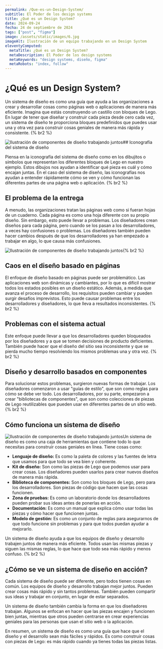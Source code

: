 ```yaml
---
permalink: /Que-es-un-Design-System/
subtitle: El Poder de los design systems
title: ¿Qué es un Design System?
date: 2024-09-24
fecha: 24 de septiembre de 2024
tags: ["post", "figma"]
image: /assets/static/images/6.jpg
imageAlt: Ilustración de un equipo trabajando en un Design System
eleventyComputed:
  metaTitle: ¿Qué es un Design System?
  metaDescription: El Poder de los design systems
  metaKeywords: "design systems, diseño, figma"
  metaRobots: "index, follow"
---
```


# ¿Qué es un Design System?

Un sistema de diseño es como una guía que ayuda a las organizaciones a crear y desarrollar cosas como páginas web o aplicaciones de manera más eficiente. Imagina que estás construyendo un castillo con bloques de Lego. En lugar de tener que diseñar y construir cada pieza desde cero cada vez, un sistema de diseño te proporciona bloques predefinidos que puedes usar una y otra vez para construir cosas geniales de manera más rápida y consistente. {% br2 %}

![Ilustración de componentes de diseño trabajando juntos](https://res.cloudinary.com/rangle/image/upload/w_auto,q_auto,dpr_auto,f_auto/v1659118861/rangle.io/blogs/what-is-a-design-system/feature-photo.png)## Iconografía del sistema de diseño

Piensa en la iconografía del sistema de diseño como en los dibujitos o símbolos que representan los diferentes bloques de Lego en nuestro ejemplo. Estos dibujos nos ayudan a identificar qué pieza es cuál y cómo encajan juntas. En el caso del sistema de diseño, las iconografías nos ayudan a entender rápidamente cómo se ven y cómo funcionan las diferentes partes de una página web o aplicación. {% br2 %}

## El problema de la entrega

A menudo, las organizaciones tratan las páginas web como si fueran hojas de un cuaderno. Cada página es como una hoja diferente con su propio diseño. Sin embargo, esto puede llevar a problemas. Los diseñadores crean diseños para cada página, pero cuando se los pasan a los desarrolladores, a veces hay confusiones o problemas. Los diseñadores también pueden hacer cambios después de que los desarrolladores ya han empezado a trabajar en algo, lo que causa más confusiones.

![Ilustración de componentes de diseño trabajando juntos](https://res.cloudinary.com/rangle/image/upload/w_auto,q_auto,dpr_auto,f_auto/v1659118859/rangle.io/blogs/what-is-a-design-system/5.png){% br2 %}

## Caos en el diseño basado en páginas

El enfoque de diseño basado en páginas puede ser problemático. Las aplicaciones web son dinámicas y cambiantes, por lo que es difícil mostrar todos los estados posibles en un diseño estático. Además, a medida que avanza el proceso de desarrollo, los requisitos pueden cambiar y pueden surgir desafíos imprevistos. Esto puede causar problemas entre los desarrolladores y diseñadores, lo que lleva a resultados inconsistentes. {% br2 %}

## Problemas con el sistema actual

Este enfoque puede llevar a que los desarrolladores queden bloqueados por los diseñadores y a que se tomen decisiones de producto deficientes. También puede hacer que el diseño del sitio sea inconsistente y que se pierda mucho tiempo resolviendo los mismos problemas una y otra vez. {% br2 %}

## Diseño y desarrollo basados en componentes

Para solucionar estos problemas, surgieron nuevas formas de trabajar. Los diseñadores comenzaron a usar "guías de estilo", que son como reglas para cómo se debe ver todo. Los desarrolladores, por su parte, empezaron a crear "bibliotecas de componentes", que son como colecciones de piezas de Lego reutilizables que pueden usar en diferentes partes de un sitio web. {% br2 %}

## Cómo funciona un sistema de diseño

![Ilustración de componentes de diseño trabajando juntos](https://res.cloudinary.com/rangle/image/upload/w_auto,q_auto,dpr_auto/v1659118859/rangle.io/blogs/what-is-a-design-system/31.svg)Un sistema de diseño es como una caja de herramientas que contiene todo lo que necesitas para construir cosas geniales en línea. Tiene cosas como:

- **Lenguaje de diseño:** Es como la paleta de colores y las fuentes de letra que usamos para que todo se vea bien y coherente.
- **Kit de diseño:** Son como las piezas de Lego que podemos usar para crear cosas. Los diseñadores pueden usarlos para crear nuevos diseños de manera más rápida.
- **Biblioteca de componentes:** Son como los bloques de Lego, pero para los desarrolladores. Son piezas de código que hacen que las cosas funcionen.
- **Zona de pruebas:** Es como un laboratorio donde los desarrolladores pueden probar sus ideas antes de ponerlas en acción.
- **Documentación:** Es como un manual que explica cómo usar todas las piezas y cómo hacer que funcionen juntas.
- **Modelo de gestión:** Es como un conjunto de reglas para asegurarnos de que todo funcione sin problemas y para que todos puedan ayudar a mejorarlo.

Un sistema de diseño ayuda a que los equipos de diseño y desarrollo trabajen juntos de manera más eficiente. Todos usan las mismas piezas y siguen las mismas reglas, lo que hace que todo sea más rápido y menos confuso. {% br2 %}

## ¿Cómo se ve un sistema de diseño en acción?

Cada sistema de diseño puede ser diferente, pero todos tienen cosas en común. Los equipos de diseño y desarrollo trabajan mejor juntos. Pueden crear cosas más rápido y sin tantos problemas. También pueden compartir sus ideas y trabajar en conjunto, en lugar de estar separados.

Un sistema de diseño también cambia la forma en que los diseñadores trabajan. Algunos se enfocan en hacer que las piezas encajen y funcionen bien juntas, mientras que otros pueden centrarse en crear experiencias geniales para las personas que usan el sitio web o la aplicación.

En resumen, un sistema de diseño es como una guía que hace que el diseño y el desarrollo sean más fáciles y rápidos. Es como construir cosas con piezas de Lego: es más rápido cuando ya tienes todas las piezas listas.